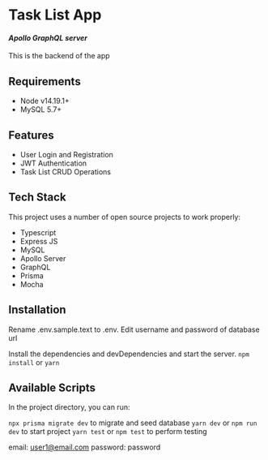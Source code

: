 # Task List App
#### _Apollo GraphQL server_

This is the backend of the app

## Requirements
- Node v14.19.1+
- MySQL 5.7+

## Features

- User Login and Registration
- JWT Authentication
- Task List CRUD Operations


## Tech Stack

This project uses a number of open source projects to work properly:

- Typescript
- Express JS
- MySQL
- Apollo Server
- GraphQL
- Prisma
- Mocha


## Installation

Rename .env.sample.text to .env.
Edit username and password of database url

Install the dependencies and devDependencies and start the server.
`npm install` or `yarn`

## Available Scripts

In the project directory, you can run:

`npx prisma migrate dev` to migrate and seed database
`yarn dev` or `npm run dev` to start project
`yarn test` or `npm test` to perform testing

email: user1@email.com
password: password